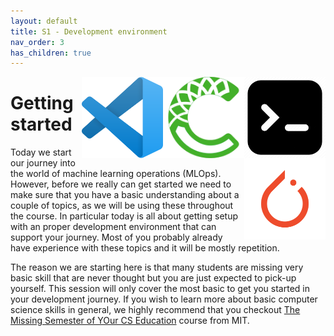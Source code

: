 ```yaml
---
layout: default
title: S1 - Development environment
nav_order: 3
has_children: true
---
```


<img style="float: right;" src="../figures/icons/m1.png" width="130"> 
<img style="float: right;" src="../figures/icons/m2.png" width="130"> 
<img style="float: right;" src="../figures/icons/m3.png" width="130"> 
<img style="float: right;" src="../figures/icons/m4.png" width="130"> 

# Getting started

Today we start our journey into the world of machine learning operations (MLOps). However, before we really can get 
started we need to make sure that you have a basic understanding about a couple of topics, as we will be using these 
throughout the course. In particular today is all about getting setup with an proper development environment that can
support your journey. Most of you probably already have experience with these topics and it will be mostly repetition.

The reason we are starting here is that many students are missing very basic skill that are never thought but you are
just expected to pick-up yourself. This session will only cover the most basic to get you started in your development
journey. If you wish to learn more about basic computer science skills in general, we highly recommend that you checkout
[The Missing Semester of YOur CS Education](https://missing.csail.mit.edu/) course from MIT.

